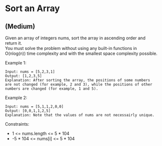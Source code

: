 # Sort an Array
## (Medium)

Given an array of integers nums, sort the array in ascending order and return it.
<br>
You must solve the problem without using any built-in functions in O(nlog(n)) time complexity and with the smallest space complexity possible.
<br>
 

Example 1:

```
Input: nums = [5,2,3,1]
Output: [1,2,3,5]
Explanation: After sorting the array, the positions of some numbers are not changed (for example, 2 and 3), while the positions of other numbers are changed (for example, 1 and 5).
```

Example 2:

```
Input: nums = [5,1,1,2,0,0]
Output: [0,0,1,1,2,5]
Explanation: Note that the values of nums are not necessairly unique.
```

Constraints:

- 1 <= nums.length <= 5 * 104
- -5 * 104 <= nums[i] <= 5 * 104